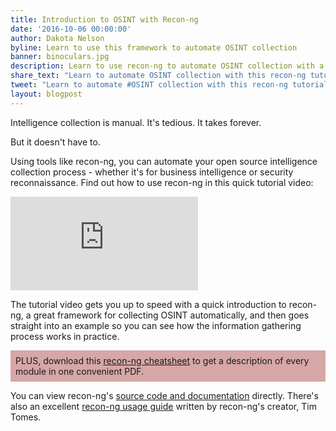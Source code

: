 ```yaml
---
title: Introduction to OSINT with Recon-ng
date: '2016-10-06 00:00:00'
author: Dakota Nelson
byline: Learn to use this framework to automate OSINT collection
banner: binoculars.jpg
description: Learn to use recon-ng to automate OSINT collection with a tutorial and real-world examples of modules in use.
share_text: "Learn to automate OSINT collection with this recon-ng tutorial at https://strikersecurity.com/blog/getting-started-recon-ng-tutorial/"
tweet: "Learn to automate #OSINT collection with this recon-ng tutorial at https://strikersecurity.com/blog/getting-started-recon-ng-tutorial/"
layout: blogpost
---
```


Intelligence collection is manual. It's tedious. It takes forever.

But it doesn't have to.

Using tools like recon-ng, you can automate your open source intelligence collection process - whether it's for business intelligence or security reconnaissance. Find out how to use recon-ng in this quick tutorial video:

<!-- more -->

<div class="videoWrapper">
  <iframe src="https://www.youtube.com/embed/CM--WaOQEqo" frameborder="0" allowfullscreen></iframe>
</div>

The tutorial video gets you up to speed with a quick introduction to recon-ng, a great framework for collecting OSINT automatically, and then goes straight into an example so you can see how the information gathering process works in practice.

<p style="background-color:rgba(188,110,110,.6); padding: 8px;">
PLUS, download this <a href="https://www.getdrip.com/forms/38118976/submissions/new" data-drip-show-form="38118976">recon-ng cheatsheet</a> to get a description of every module in one convenient PDF.
</p>

You can view recon-ng's <a href="https://bitbucket.org/LaNMaSteR53/recon-ng" target="_blank">source code and documentation</a> directly. There's also an excellent <a href="https://bitbucket.org/LaNMaSteR53/recon-ng/wiki/Usage%20Guide" target="_blank">recon-ng usage guide</a> written by recon-ng's creator, Tim Tomes.
